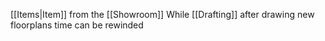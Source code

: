[[Items|Item]] from the [[Showroom]]
While [[Drafting]] after drawing new floorplans time can be rewinded